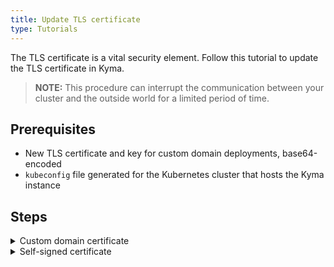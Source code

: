 ```yaml
---
title: Update TLS certificate
type: Tutorials
---
```


The TLS certificate is a vital security element. Follow this tutorial to update the TLS certificate in Kyma.

>**NOTE:** This procedure can interrupt the communication between your cluster and the outside world for a limited period of time.

## Prerequisites

 - New TLS certificate and key for custom domain deployments, base64-encoded
 - `kubeconfig` file generated for the Kubernetes cluster that hosts the Kyma instance

## Steps

<div tabs>
  <details>
  <summary>
  Custom domain certificate
  </summary>

  >**CAUTION:** When you regenerate the TLS certificate for Kyma, the `kubeconfig` file generated through the Console UI becomes invalid. To complete these steps, use the admin `kubeconfig` file generated for the Kubernetes cluster that hosts the Kyma instance you're working on.

  1. Delete the `net-global-overrides` ConfigMap.

    ```bash
    kubectl delete cm -n kyma-installer net-global-overrides
    ```

  2. Export the Kyma version, your domain, new certificate and key as the environment variables.

    ```bash
    export KYMA_VERSION={KYMA_RELEASE_VERSION}
    export DOMAIN={YOUR_DOMAIN}
    export TLS_CERT={YOUR_NEW_CERTIFICATE}
    export TLS_KEY={YOUR_NEW_KEY}
    ```

  3. Trigger the update process. Run:

    ```bash
    kyma upgrade -s $KYMA_VERSION --domain $DOMAIN --tls-cert $TLS_CERT --tls-key $TLS_KEY
    ```

    To watch the progress of the update, run:

    ```
    while true; do \
    kubectl -n default get installation/kyma-installation -o jsonpath="{'Status: '}{.status.state}{', description: '}{.status.description}"; echo; \
    sleep 5; \
    done
    ```

    The process is complete when you see the `Kyma installed` message.

  4. Restart the Console Backend Service to propagate the new certificate. Run:

    ```bash
    kubectl delete pod -n kyma-system -l app=backend
    ```

  </details>

  <details>
  <summary>
  Self-signed certificate
  </summary>

  The self-signed TLS certificate used in Kyma instances deployed with `xip.io` is valid for 30 days. If the self-signed certificate expired for your cluster and you can't, for example, log in to the Kyma Console, regenerate the self-signed certificate.

  >**CAUTION:** When you regenerate the TLS certificate for Kyma, the `kubeconfig` file generated through the Console UI becomes invalid. To complete these steps, use the admin `kubeconfig` file generated for the Kubernetes cluster that hosts the Kyma instance you're working on.

  1. Delete the ConfigMap and the Secret that stores the expired Kyma TLS certificate. Run:

    ```
    kubectl delete cm -n kyma-installer net-global-overrides ; kubectl delete secret -n kyma-system apiserver-proxy-tls-cert
    ```

  2. Trigger the update process. Run:

    ```bash
    kubectl -n default label installation/kyma-installation action=install
    ```

    To watch the progress of the update, run:

    ```
    while true; do \
    kubectl -n default get installation/kyma-installation -o jsonpath="{'Status: '}{.status.state}{', description: '}{.status.description}"; echo; \
    sleep 5; \
    done
    ```

    The process is complete when you see the `Kyma installed` message.

  3. Restart the Console Backend Service to propagate the new certificate. Run:

    ```bash
    kubectl delete pod -n kyma-system -l app=backend
    ```

  4. Add the newly generated certificate to the trusted certificates of your OS. For MacOS, run:

    ```
    tmpfile=$(mktemp /tmp/temp-cert.XXXXXX) \
    && kubectl get configmap net-global-overrides -n kyma-installer -o jsonpath='{.data.global\.ingress\.tlsCrt}' | base64 --decode > $tmpfile \
    && sudo security add-trusted-cert -d -r trustRoot -k /Library/Keychains/System.keychain $tmpfile \
    && rm $tmpfile
    ```

  </details>

</div>
